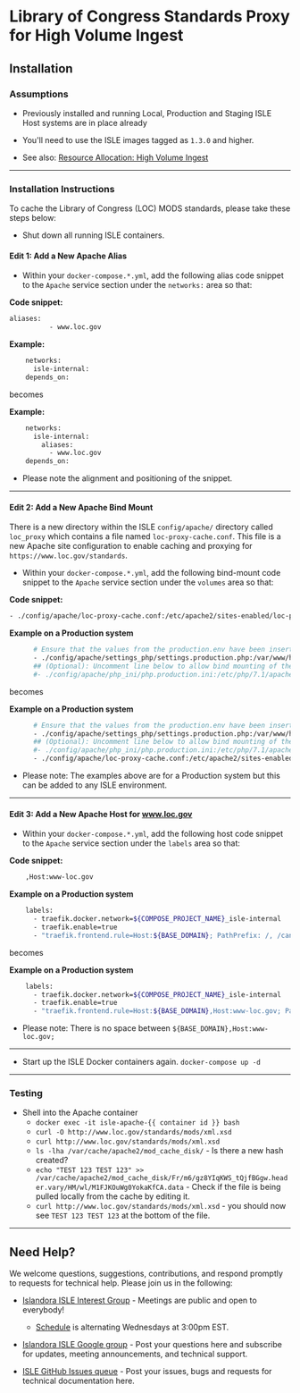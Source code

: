 # Library of Congress Standards Proxy for High Volume Ingest

## Installation

### Assumptions

* Previously installed and running Local, Production and Staging ISLE Host systems are in place already

* You'll need to use the ISLE images tagged as `1.3.0` and higher.

* See also: [Resource Allocation: High Volume Ingest](../../specifications/resource-matrix/#high-volume-ingest)

---

### Installation Instructions

To cache the Library of Congress (LOC) MODS standards, please take these steps below:

* Shut down all running ISLE containers.

#### Edit 1: Add a New Apache Alias

* Within your `docker-compose.*.yml`, add the following alias code snippet to the `Apache` service section under the `networks:` area so that:

**Code snippet:**

```bash
aliases:
          - www.loc.gov
```          

**Example:**

```bash
    networks:
      isle-internal:
    depends_on:
```

becomes

**Example:**
```bash
    networks:
      isle-internal:
        aliases:
          - www.loc.gov
    depends_on:
```

* Please note the alignment and positioning of the snippet.

---

#### Edit 2: Add a New Apache Bind Mount

There is a new directory within the ISLE `config/apache/` directory called `loc_proxy` which contains a file named `loc-proxy-cache.conf`. This file is a new Apache site configuration to enable caching and proxying for `https://www.loc.gov/standards`.

* Within your `docker-compose.*.yml`, add the following bind-mount code snippet to the `Apache` service section under the `volumes` area so that:

**Code snippet:**

```bash
- ./config/apache/loc-proxy-cache.conf:/etc/apache2/sites-enabled/loc-proxy-cache.conf
```          

**Example on a Production system**

```bash
      # Ensure that the values from the production.env have been inserted in the corresponding ISLE configuration sections of the settings.production.php
      - ./config/apache/settings_php/settings.production.php:/var/www/html/sites/default/settings.php
      ## (Optional): Uncomment line below to allow bind mounting of the php.ini file for editing of php memory, upload and max_post values.
      #- ./config/apache/php_ini/php.production.ini:/etc/php/7.1/apache2/php.ini
```

becomes

**Example on a Production system**
```bash
      # Ensure that the values from the production.env have been inserted in the corresponding ISLE configuration sections of the settings.production.php
      - ./config/apache/settings_php/settings.production.php:/var/www/html/sites/default/settings.php
      ## (Optional): Uncomment line below to allow bind mounting of the php.ini file for editing of php memory, upload and max_post values.
      #- ./config/apache/php_ini/php.production.ini:/etc/php/7.1/apache2/php.ini
      - ./config/apache/loc-proxy-cache.conf:/etc/apache2/sites-enabled/loc-proxy-cache.conf
```

* Please note: The examples above are for a Production system but this can be added to any ISLE environment.

---

#### Edit 3: Add a New Apache Host for www.loc.gov

* Within your `docker-compose.*.yml`, add the following host code snippet to the `Apache` service section under the `labels` area so that:

**Code snippet:**

```bash
    ,Host:www-loc.gov
```          

**Example on a Production system**

```bash
    labels:
      - traefik.docker.network=${COMPOSE_PROJECT_NAME}_isle-internal
      - traefik.enable=true
      - "traefik.frontend.rule=Host:${BASE_DOMAIN}; PathPrefix: /, /cantaloupe"
```

becomes

**Example on a Production system**
```bash
    labels:
      - traefik.docker.network=${COMPOSE_PROJECT_NAME}_isle-internal
      - traefik.enable=true
      - "traefik.frontend.rule=Host:${BASE_DOMAIN},Host:www-loc.gov; PathPrefix: /, /cantaloupe"
```
* Please note: There is no space between `${BASE_DOMAIN},Host:www-loc.gov;`

---

* Start up the ISLE Docker containers again. `docker-compose up -d`

---

### Testing

* Shell into the Apache container
  * `docker exec -it isle-apache-{{ container id }} bash`
  * `curl -O http://www.loc.gov/standards/mods/xml.xsd`
  * `curl http://www.loc.gov/standards/mods/xml.xsd`
  * `ls -lha /var/cache/apache2/mod_cache_disk/` - Is there a new hash created?
  * `echo "TEST 123 TEST 123" >> /var/cache/apache2/mod_cache_disk/Fr/m6/gz8YIqKWS_tQjfBGgw.header.vary/HM/wl/M1FJKOuWg0YokaKfCA.data` - Check if the file is being pulled locally from the cache by editing it.
  * `curl http://www.loc.gov/standards/mods/xml.xsd` - you should now see `TEST 123 TEST 123` at the bottom of the file.

---

## Need Help?

We welcome questions, suggestions, contributions, and respond promptly to requests for technical help. Please join us in the following:

* [Islandora ISLE Interest Group](https://github.com/islandora-interest-groups/Islandora-ISLE-Interest-Group) - Meetings are public and open to everybody!
    * [Schedule](https://github.com/islandora-interest-groups/Islandora-ISLE-Interest-Group/#how-to-join) is alternating Wednesdays at 3:00pm EST.

* [Islandora ISLE Google group](https://groups.google.com/forum/#!forum/islandora-isle) - Post your questions here and subscribe for updates, meeting announcements, and technical support.

* [ISLE GitHub Issues queue](https://github.com/Islandora-Collaboration-Group/ISLE/issues) - Post your issues, bugs and requests for technical documentation here.
